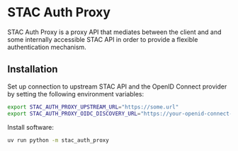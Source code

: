 # STAC Auth Proxy

STAC Auth Proxy is a proxy API that mediates between the client and and some internally accessible STAC API in order to provide a flexible authentication mechanism.

## Installation

Set up connection to upstream STAC API and the OpenID Connect provider by setting the following environment variables:

```bash
export STAC_AUTH_PROXY_UPSTREAM_URL="https://some.url"
export STAC_AUTH_PROXY_OIDC_DISCOVERY_URL="https://your-openid-connect-provider.com/.well-known/openid-configuration"
```

Install software:

```bash
uv run python -m stac_auth_proxy
```
